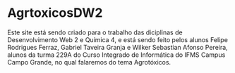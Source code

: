 # AgrtoxicosDW2
Este site está sendo criado para o trabalho das diciplinas de Desenvolvimento Web 2 e Química 4, e         está         sendo feito pelos alunos Felipe Rodrigues Ferraz, Gabriel Taveira Granja e Wilker Sebastian Afonso         Pereira, alunos da turma 229A do Curso Integrado de Informática do IFMS Campus Campo Grande, no         qual         falaremos do tema Agrotóxicos.
